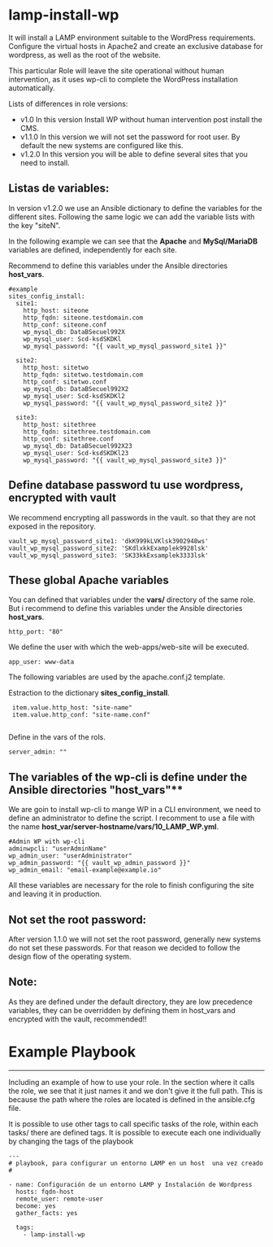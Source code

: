 # lamp-install-wp

It will install a LAMP environment suitable to the WordPress requirements. Configure the virtual hosts in Apache2 and create an exclusive database for wordpress, as well as the root of the website.

This particular Role will leave the site operational without human intervention, as it uses wp-cli to complete the WordPress installation automatically.

Lists of differences in role versions:

- v1.0    In this version Install WP without human intervention post install the CMS.
- v1.1.0  In this version we will not set the password for root user. By default the new systems are configured like this.
- v1.2.0  In this version you will be able to define several sites that you need to install.

## Listas de variables:

In version v1.2.0 we use an Ansible dictionary to define the variables for the different sites. Following the same logic we can add the variable lists with the key "siteN".

In the following example we can see that the **Apache** and **MySql/MariaDB** variables are defined, independently for each site.

Recommend to define this variables under the Ansible directories **host_vars**.

```
#example
sites_config_install:
  site1:
    http_host: siteone
    http_fqdn: siteone.testdomain.com
    http_conf: siteone.conf
    wp_mysql_db: DataBSecuel992X
    wp_mysql_user: Scd-ksdSKDKl
    wp_mysql_password: "{{ vault_wp_mysql_password_site1 }}"
    
  site2:
    http_host: sitetwo
    http_fqdn: sitetwo.testdomain.com
    http_conf: sitetwo.conf
    wp_mysql_db: DataBSecuel992X2
    wp_mysql_user: Scd-ksdSKDKl2
    wp_mysql_password: "{{ vault_wp_mysql_password_site2 }}"

  site3:
    http_host: sitethree
    http_fqdn: sitethree.testdomain.com
    http_conf: sitethree.conf
    wp_mysql_db: DataBSecuel992X23
    wp_mysql_user: Scd-ksdSKDKl23
    wp_mysql_password: "{{ vault_wp_mysql_password_site3 }}"
```

## Define database password tu use wordpress, encrypted with vault

We recommend encrypting all passwords in the vault. so that they are not exposed in the repository.

```
vault_wp_mysql_password_site1: 'dkK999kLVKlsk3902948ws'
vault_wp_mysql_password_site2: 'SKdlxkkExamplek9928lsk'
vault_wp_mysql_password_site3: 'SK33kkExsamplek3333lsk'
``` 


## These global Apache variables

You can defined that variables under the **vars/** directory of the same role. But i recommend to define this variables under the Ansible directories **host_vars**.

```
http_port: "80"
```

We define the user with which the web-apps/web-site will be executed.

```
app_user: www-data
```

The following variables are used by the apache.conf.j2 template.

Estraction to the dictionary **sites_config_install**.
```
 item.value.http_host: "site-name"
 item.value.http_conf: "site-name.conf"
 
```

Define in the vars of the rols.

```
server_admin: ""
```

## The variables of the wp-cli is define under the Ansible directories "host_vars"**

We are goin to install wp-cli to mange WP in a CLI environment, we need to define an administrator to define the script.
I recomment to use a file with the name **host_var/server-hostname/vars/10_LAMP_WP.yml**.

```
#Admin WP with wp-cli
adminwpcli: "userAdminName"
wp_admin_user: "userAdministrator"
wp_admin_password: "{{ vault_wp_admin_password }}"
wp_admin_email: "email-example@example.io"
```

All these variables are necessary for the role to finish configuring the site and leaving it in production.

## Not set the root password:

  After version 1.1.0 we will not set the root password, generally new systems do not set these passwords. For 
that reason we decided to follow the design flow of the operating system.


## Note:
 
 As they are defined under the default directory, they are low precedence variables, they can be overridden by defining them in host_vars and encrypted with the vault, recommended!!


# Example Playbook
----------------

Including an example of how to use your role. In the section where it calls the role, we see that it just names it and we don't give it the full path. This is because the path where the roles are located is defined in the ansible.cfg file.

It is possible to use other tags to call specific tasks of the role, within each tasks/ there are defined tags. It is possible to execute each one individually by changing the tags of the playbook


```
---
# playbook, para configurar un entorno LAMP en un host  una vez creado
#

- name: Configuración de un entorno LAMP y Instalación de Wordpress
  hosts: fqdn-host
  remote_user: remote-user
  become: yes
  gather_facts: yes

  tags:
    - lamp-install-wp
```
